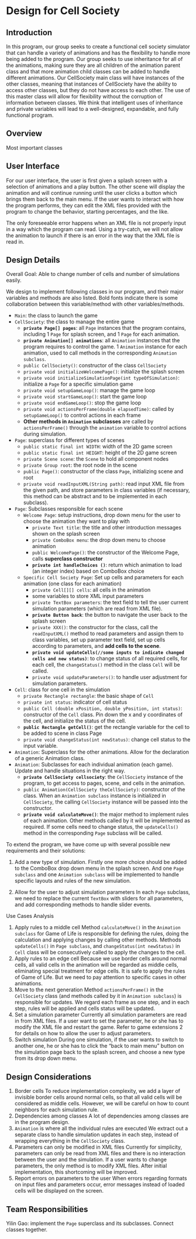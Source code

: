 # Design for Cell Society

## Introduction
In this program, our group seeks to create a functional cell society simulator that can handle a variety of animations and has the flexibility to handle more being added to the program. Our group seeks to use inheritance for all of the animations, making sure they are all children of the animation parent class and that more animation child classes can be added to handle different animations. Our CellSociety main class will have instances of the other classes, meaning that instances of CellSociety have the ability to access other classes, but they do not have access to each other. The use of this master class will allow for flexibility without the corruption of information between classes. We think that intelligent uses of inheritance and private variables will lead to a well-designed, expandable, and fully functional program. 

## Overview
Most important classes

## User Interface
For our user interface, the user is first given a splash screen with a selection of animations and a play button. The other scene will display the animation and will continue running until the user clicks a button which brings them back to the main menu. If the user wants to interact with how the program performs, they can edit the XML files provided with the program to change the behavior, starting percentages, and the like. 

The only foreseeable error happens when an XML file is not properly input in a way which the program can read. Using a try-catch, we will not allow the animation to launch if there is an error in the way that the XML file is read in. 

## Design Details 
Overall Goal: Able to change number of cells and number of simulations easily.

We design to implement following classes in our program, and their major variables and methods are also listed. Bold fonts indicate there is some collaboration between this variable/method with other variables/methods. 

- `Main`: the class to launch the game
- `CellSociety`: the class to manage the entire game
	- **`private Page[] pages`**: all `Page` instances that the program contains, including 1 `Page` for splash screen, and 1 `Page` for each animation.
	- **`private Animation[] animations`**: all `Animation` instances that the program requires to control the game. 1 `Animation` instance for each animation, used to call methods in the corresponding `Animation subclass`.
	- `public CellSociety()`: constructor of the class `CellSociety`
	- `private void initializeWelcomePage()`: initialize the splash screen
	- `private void initializeSimulationPage(int typeOfSimulation)`: initialize a `Page` for a specific simulation game
	- `private void setupGameLoop()`: manage the game loop
	- `private void startGameLoop()`: start the game loop
	- `private void endGameLoop()`: stop the game loop
	- `private void actionsPerFrame(double elapsedTime)`: called by `setupGameLoop()` to control actions in each frame
	- **Other methods in `Animation` subclasses** are called by `actionsPerFrame()` through the `animation` variable to control actions during simulation.
- `Page`: superclass for different types of scenes
	- `public static final int WIDTH`: width of the 2D game screen
	- `public static final int HEIGHT`: height of the 2D game screen
	- `private Scene scene`: the `Scene` to hold all component nodes
	- `private Group root`: the root node in the scene
	- `public Page()`: constructor of the class `Page`, initializing scene and root
	- `private void readInputXML(String path)`: read input XML file from the given path, and store parameters in class variables (if necessary, this method can be abstract and to be implemented in each subclass).
- `Page`: Subclasses responsible for each scene
	- `Welcome Page`: setup instructions, drop down menu for the user to choose the animation they want to play with
		- `private Text title`: the title and other introduction messages shown on the splash screen
		- `private ComboBox menu`: the drop down menu to choose animation
		- `public WelcomePage()`: the constructor of the Welcome Page, calls **superclass constructor**
		- **`private int handleChoices ()`**: return which animation to load (an integer index) based on ComboBox choice
	- `Specific Cell Society Page`: Set up cells and parameters for each animation (one class for each animation)
		- `private Cell[][] cells`: all cells in the animation
		- some variables to store XML input parameters
		- `private TextBox parameters`: the text field to tell the user current simulation parameters (which are read from XML file).
		- **`private Button back`**: the button to navigate the user back to the splash screen
		- `private XXX()`: the constructor for the class, call the `readInputXML()` method to read parameters and assign them to class variables, set up parameter text field, set up cells according to parameters, and **add cells to the scene**.
		- **`private void updateCells(//some inputs to indicate changed cells and new status)`**: to change status of all required cells, for each cell, the `changeStatus()` method in the class `Cell` will be called. 
		- `private void updateParameters()`: to handle user adjustment for simulation parameters.
- `Cell`: class for one cell in the simulation
	- `private Rectangle rectangle`: the basic shape of `Cell`
	- `private int status`: indicator of cell status
	- `public Cell (double xPosition, double yPosition, int status)`: constructor of the `Cell` class. Pin down the x and y coordinates of the cell, and initialize the status of the cell.
	- **`public Rectangle getCell()`**: get the rectangle variable for the cell to be added to scene in class Page
	- `private void changeStatus(int newStatus)`: change cell status to the input variable. 
- `Animation`: Superclass for the other animations. Allow for the declaration of a generic Animation class.
- `Animation`: Subclasses for each individual animation (each game). Update and handle situations in the right way.
	- **`private CellSociety cellsociety`**: the `CellSociety` instance of the program, to get access to pages, scene, and cells in the animation.
	- `public Animation(CellSociety theCellSociety)`: constructor of the class. When an `Animation subclass` instance is initialized in `CellSociety`, the calling `CellSociety` instance will be passed into the constructor.
	- **`private void calculateMove()`**: the major method to implement rules of each animation. Other methods called by it will be implemented as required. If some cells need to change status, the `updateCells()` method in the corresponding `Page` subclass will be called.

To extend the program, we have come up with several possible new requirements and their solutions:

 1. Add a new type of simulation.
	Firstly one more choice should be added to the ComboBox drop down menu in the splash screen. And one `Page subclass` and one `Animation subclass` will be implemented to handle specific layouts and rules of the new simulation.
	
 2. Allow for the user to adjust simulation parameters
	In each `Page` subclass, we need to replace the current `TextBox` with sliders for all parameters, and add corresponding methods to handle slider events. 

Use Cases Analysis

 1. Apply rules to a middle cell 
	Method  `calculateMove()` in the `Animation subclass` for Game of Life is responsible for defining the rules, doing the calculation and applying changes by calling other methods.
	Methods `updateCells()` in `Page subclass`, and `changeStatus(int newStatus)` in `Cell` class will be consecutively called to apply the changes to the cell.
 2. Apply rules to an edge cell
	Because we use border cells around normal cells, all valid cells in the animation will be regarded as middle cells, eliminating special treatment for edge cells. It is safe to apply the rules of Game of Life. But we need to pay attention to specific cases in other animations.
 3. Move to the next generation
	Method `actionsPerFrame()` in the `CellSociety` class (and methods called by it in `Animation subclass`) is responsible for updates. We regard each frame as one step, and in each step, rules will be applied and cells status will be updated.
 4. Set a simulation parameter 
	Currently all simulation parameters are read in from XML files. If a user want to set the parameter, he or she has to modify the XML file and restart the game. Refer to game extensions 2 for details on how to allow the user to adjust parameters.
 5. Switch simulation
	During one simulation, if the user wants to switch to another one, he or she has to click the “back to main menu” button on the simulation page back to the splash screen, and choose a new type from its drop down menu.

## Design Considerations 

 1. Border cells
	To reduce implementation complexity, we add a layer of invisible border cells around normal cells, so that all valid cells will be considered as middle cells. However, we will be careful on how to count neighbors for each simulation rule.
 2. Dependencies among classes
	A lot of dependencies among classes are in the program design.
 3. `Animation` is where all the individual rules are executed
	We extract out a separate class to handle simulation updates in each step, instead of wrapping everything in the `CellSociety` class.
 4. Parameters can only be modified in XML files
	Currently for simplicity, parameters can only be read from XML files and there is no interaction between the user and the simulation. If a user wants to change parameters, the only method is to modify XML files. After initial implementation, this shortcoming will be improved.
 5. Report errors on parameters to the user
	When errors regarding formats on input files and parameters occur, error messages instead of loaded cells will be displayed on the screen. 

## Team Responsibilities
Yilin Gao: implement the `Page` superclass and its subclasses. Connect classes together.